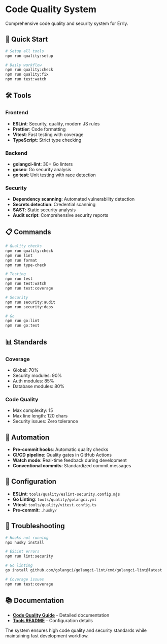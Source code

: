 # Code Quality System

Comprehensive code quality and security system for Errly.

## 🚀 Quick Start

```bash
# Setup all tools
npm run quality:setup

# Daily workflow
npm run quality:check
npm run quality:fix
npm run test:watch
```

## 🛠️ Tools

### Frontend
- **ESLint**: Security, quality, modern JS rules
- **Prettier**: Code formatting
- **Vitest**: Fast testing with coverage
- **TypeScript**: Strict type checking

### Backend
- **golangci-lint**: 30+ Go linters
- **gosec**: Go security analysis
- **go test**: Unit testing with race detection

### Security
- **Dependency scanning**: Automated vulnerability detection
- **Secrets detection**: Credential scanning
- **SAST**: Static security analysis
- **Audit script**: Comprehensive security reports

## 📋 Commands

```bash
# Quality checks
npm run quality:check
npm run lint
npm run format
npm run type-check

# Testing
npm run test
npm run test:watch
npm run test:coverage

# Security
npm run security:audit
npm run security:deps

# Go
npm run go:lint
npm run go:test
```

## 📊 Standards

### Coverage
- Global: 70%
- Security modules: 90%
- Auth modules: 85%
- Database modules: 80%

### Code Quality
- Max complexity: 15
- Max line length: 120 chars
- Security issues: Zero tolerance

## 🔄 Automation

- **Pre-commit hooks**: Automatic quality checks
- **CI/CD pipeline**: Quality gates in GitHub Actions
- **Watch mode**: Real-time feedback during development
- **Conventional commits**: Standardized commit messages

## 🔧 Configuration

- **ESLint**: `tools/quality/eslint-security.config.mjs`
- **Go Linting**: `tools/quality/golangci.yml`
- **Vitest**: `tools/quality/vitest.config.ts`
- **Pre-commit**: `.husky/`

## 🚨 Troubleshooting

```bash
# Hooks not running
npx husky install

# ESLint errors
npm run lint:security

# Go linting
go install github.com/golangci/golangci-lint/cmd/golangci-lint@latest

# Coverage issues
npm run test:coverage
```

## 📚 Documentation

- **[Code Quality Guide](docs/CODE_QUALITY.md)** - Detailed documentation
- **[Tools README](tools/quality/README.md)** - Configuration details

The system ensures high code quality and security standards while maintaining fast development workflow.
